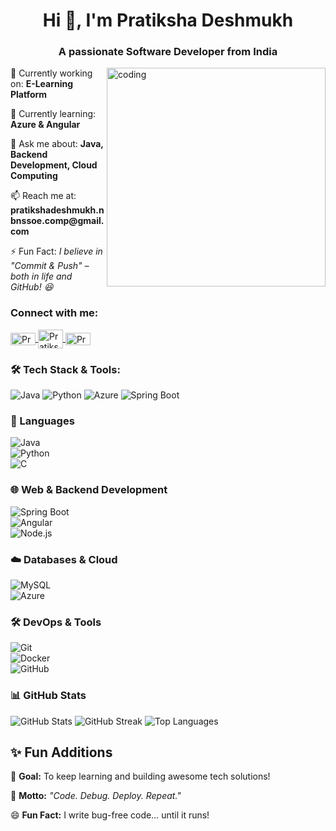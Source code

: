 
<h1 align="center">Hi 👋, I'm Pratiksha Deshmukh</h1>
<h3 align="center">A passionate Software Developer from India</h3>
<img align="right" alt="coding" width="350" src="https://cdn.dribbble.com/users/17707/screenshots/2413754/rrr.gif">

<p>🔭 Currently working on: <strong>E-Learning Platform</strong></p>
        <p>🌱 Currently learning: <strong>Azure & Angular</strong></p>
        <p>💬 Ask me about: <strong>Java, Backend Development, Cloud Computing</strong></p>
        <p>📫 Reach me at: <strong>pratikshadeshmukh.nbnssoe.comp@gmail.com</strong></p>
        <p>⚡ Fun Fact: <em>I believe in "Commit & Push" – both in life and GitHub! 😆</em></p>

 <h3 align="left">Connect with me:</h3>
<p align="left">
  <a href="https://www.linkedin.com/in/pratiksha-bhausaheb-deshmukh" target="_blank">
    <img align="center" src="https://raw.githubusercontent.com/rahuldkjain/github-profile-readme-generator/master/src/images/icons/Social/linked-in-alt.svg" alt="Pratiksha Bhausaheb Deshmukh" height="20" width="40" />
       <a href="https://www.hackerrank.com/pratiksha_deshmukh" target="_blank">
    <img align="center" src="https://raw.githubusercontent.com/rahuldkjain/github-profile-readme-generator/master/src/images/icons/Social/hackerrank.svg" alt="Pratiksha Deshmukh HackerRank" height="30" width="40" />
  </a>
  </a>
  <a href="https://www.kaggle.com/pratikshadeshmukh" target="_blank">
    <img align="center" src="https://raw.githubusercontent.com/rahuldkjain/github-profile-readme-generator/master/src/images/icons/Social/kaggle.svg" alt="Pratiksha Deshmukh Kaggle" height="20" width="40" />
  </a>

</p>

<h3 align="left">🛠 Tech Stack & Tools:</h3>

![Java](https://img.shields.io/badge/Java-ED8B00?style=for-the-badge&logo=openjdk&logoColor=white)
![Python](https://img.shields.io/badge/Python-3670A0?style=for-the-badge&logo=python&logoColor=ffdd54)
![Azure](https://img.shields.io/badge/Azure-0089D6?style=for-the-badge&logo=microsoft-azure&logoColor=white)
![Spring Boot](https://img.shields.io/badge/Spring_Boot-6DB33F?style=for-the-badge&logo=spring&logoColor=white)


### 🚀 Languages  
![Java](https://img.shields.io/badge/Java-ED8B00?style=for-the-badge&logo=openjdk&logoColor=white)  
![Python](https://img.shields.io/badge/Python-3670A0?style=for-the-badge&logo=python&logoColor=ffdd54)  
![C](https://img.shields.io/badge/C-00599C?style=for-the-badge&logo=c&logoColor=white)
 

### 🌐 Web & Backend Development  
![Spring Boot](https://img.shields.io/badge/Spring_Boot-6DB33F?style=for-the-badge&logo=spring&logoColor=white)  
![Angular](https://img.shields.io/badge/Angular-DD0031?style=for-the-badge&logo=angular&logoColor=white)  
![Node.js](https://img.shields.io/badge/Node.js-339933?style=for-the-badge&logo=node.js&logoColor=white)  

### ☁️ Databases & Cloud  
![MySQL](https://img.shields.io/badge/MySQL-4479A1?style=for-the-badge&logo=mysql&logoColor=white)  
![Azure](https://img.shields.io/badge/Azure-0089D6?style=for-the-badge&logo=microsoft-azure&logoColor=white)  

### 🛠 DevOps & Tools  
![Git](https://img.shields.io/badge/Git-F05032?style=for-the-badge&logo=git&logoColor=white)  
![Docker](https://img.shields.io/badge/Docker-2496ED?style=for-the-badge&logo=docker&logoColor=white)  
![GitHub](https://img.shields.io/badge/GitHub-181717?style=for-the-badge&logo=github&logoColor=white)  


### 📊 GitHub Stats
![GitHub Stats](https://github-readme-stats.vercel.app/api?username=pratiksha277&show_icons=true&theme=radical)
![GitHub Streak](https://github-readme-streak-stats.herokuapp.com/?user=pratiksha277&theme=radical)
![Top Languages](https://github-readme-stats.vercel.app/api/top-langs/?username=pratiksha277&layout=compact&theme=radical)

<h2>✨ Fun Additions</h2>

<p>🎯 <strong>Goal:</strong> To keep learning and building awesome tech solutions!</p>
<p>🚀 <strong>Motto:</strong> <em>"Code. Debug. Deploy. Repeat."</em></p>
<p>😄 <strong>Fun Fact:</strong> I write bug-free code… until it runs!</p>


           
